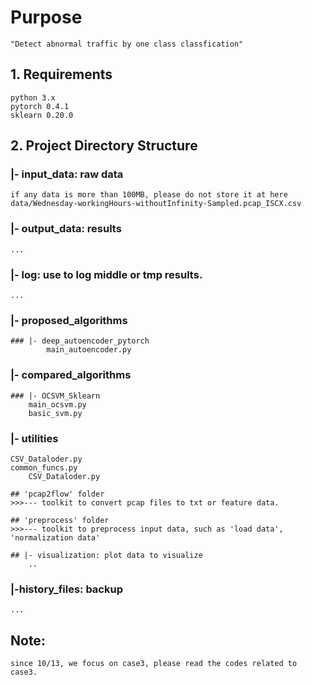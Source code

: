 # Purpose
    "Detect abnormal traffic by one class classfication"  

## 1. Requirements
    python 3.x
    pytorch 0.4.1
    sklearn 0.20.0


## 2. Project Directory Structure
### |- input_data: raw data
    if any data is more than 100MB, please do not store it at here
    data/Wednesday-workingHours-withoutInfinity-Sampled.pcap_ISCX.csv

### |- output_data: results
    ...
    
### |- log: use to log middle or tmp results.
    ...
    
### |- proposed_algorithms
    ### |- deep_autoencoder_pytorch
            main_autoencoder.py

### |- compared_algorithms
    ### |- OCSVM_Sklearn
        main_ocsvm.py
        basic_svm.py

### |- utilities
    CSV_Dataloder.py
    common_funcs.py
        CSV_Dataloder.py
    
    ## 'pcap2flow' folder
    >>>--- toolkit to convert pcap files to txt or feature data.
    
    ## 'preprocess' folder 
    >>>--- toolkit to preprocess input data, such as 'load data', 'normalization data'
        
    ## |- visualization: plot data to visualize 
        ..

### |-history_files: backup 
    ...

## Note:
    since 10/13, we focus on case3, please read the codes related to case3.